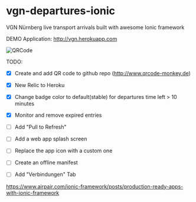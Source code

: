 # vgn-departures-ionic
VGN Nürnberg live transport arrivals built with awesome Ionic framework

DEMO Application: http://vgn.herokuapp.com

![QRCode](https://github.com/vlewin/vgn-departures-ionic/blob/master/www/img/qrcode.png)

TODO:
- [x] Create and add QR code to github repo (http://www.qrcode-monkey.de)
- [x] New Relic to Heroku
- [x] Change badge color to default(stable) for departures time left > 10 minutes
- [x] Monitor and remove expired entries

- [ ] Add "Pull to Refresh"
- [ ] Add a web app splash screen
- [ ] Replace the app icon with a custom one
- [ ] Create an offline manifest
- [ ] Add "Verbindungen" Tab

https://www.airpair.com/ionic-framework/posts/production-ready-apps-with-ionic-framework
